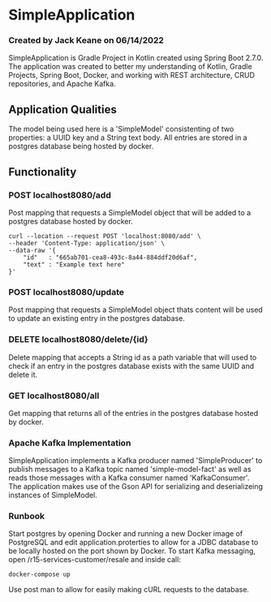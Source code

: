 # SimpleApplication
### Created by Jack Keane on 06/14/2022
SimpleApplication is Gradle Project in Kotlin created using Spring Boot 2.7.0.
The application was created to better my understanding of Kotlin, Gradle Projects, Spring Boot, Docker, and working with REST architecture, CRUD repositories, and Apache Kafka.

## Application Qualities
The model being used here is a 'SimpleModel' consistenting of two properties: a UUID key and a String text body.
All entries are stored in a postgres database being hosted by docker.

## Functionality
### POST localhost8080/add
Post mapping that requests a SimpleModel object that will be added to a postgres database hosted by docker.
```
curl --location --request POST 'localhost:8080/add' \
--header 'Content-Type: application/json' \
--data-raw '{
    "id"   : "665ab701-cea8-493c-8a44-884ddf20d6af",
    "text" : "Example text here"
}'
```

### POST localhost8080/update
Post mapping that requests a SimpleModel object thats content will be used to update an existing entry in the postgres database.

### DELETE localhost8080/delete/{id}
Delete mapping that accepts a String id as a path variable that will used to check if an entry in the postgres database exists with the same UUID and delete it.

### GET localhost8080/all
Get mapping that returns all of the entries in the postgres database hosted by docker.

### Apache Kafka Implementation
SimpleApplication implements a Kafka producer named 'SimpleProducer' to publish messages to a Kafka topic named 'simple-model-fact' as well as reads those messages with a Kafka consumer named 'KafkaConsumer'. The application makes use of the Gson API for serializing and deserializeing instances of SimpleModel.

### Runbook
Start postgres by opening Docker and running a new Docker image of PostgreSQL and edit application.proterties to allow for a JDBC database to be locally hosted on the port shown by Docker. To start Kafka messaging, open /r15-services-customer/resale and inside call:
```
docker-compose up
```
Use post man to allow for easily making cURL requests to the database. 
